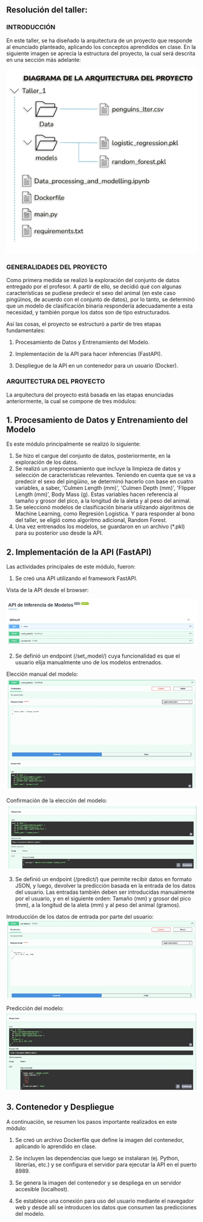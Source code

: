 ## Resolución del taller:

### INTRODUCCIÓN

En este taller, se ha diseñado la arquitectura de un proyecto que responde al enunciado planteado, aplicando los conceptos aprendidos en clase. En la siguiente imagen se aprecia la estructura del proyecto, la cual será descrita en una sección más adelante:

![basic train flow](img/01_arquitectura.png)

### GENERALIDADES DEL PROYECTO

Como primera medida se realizó la exploración del conjunto de datos entregado por el profesor. A partir de ello, se decidió qué con algunas características se pudiese predecir el sexo del animal (en este caso pingüinos, de acuerdo con el conjunto de datos), por lo tanto, se determinó que un modelo de clasificación binaria respondería adecuadamente a esta necesidad, y también porque los datos son de tipo estructurados.

Así las cosas, el proyecto se estructuró a partir de tres etapas fundamentales:

1. Procesamiento de Datos y Entrenamiento del Modelo.

2. Implementación de la API para hacer inferencias (FastAPI).

3. Despliegue de la API en un contenedor para un usuario (Docker).

### ARQUITECTURA DEL PROYECTO

La arquitectura del proyecto está basada en las etapas enunciadas anteriormente, la cual se compone de tres módulos:

## 1. Procesamiento de Datos y Entrenamiento del Modelo

Es este módulo principalmente se realizó lo siguiente:

1. Se hizo el cargue del conjunto de datos, posteriormente, en la exploración de los datos.
2. Se realizó un preprocesamiento que incluye la limpieza de datos y selección de características relevantes. Teniendo en cuenta que se va a predecir el sexo del pingüino, se determinó hacerlo con base en cuatro variables, a saber, 'Culmen Length (mm)', 'Culmen Depth (mm)', 'Flipper Length (mm)', Body Mass (g). Estas variables hacen referencia al tamaño y grosor del pico, a la longitud de la aleta y al peso del animal.
3. Se seleccionó modelos de clasificación binaria utilizando algoritmos de Machine Learning, como Regresión Logística. Y para responder al bono del taller, se eligió como algoritmo adicional, Random Forest.
4. Una vez entrenados los modelos, se guardaron en un archivo (*.pkl) para su posterior uso desde la API.

## 2. Implementación de la API (FastAPI)

Las actividades principales de este módulo, fueron:

1. Se creó una API utilizando el framework FastAPI.

Vista de la API desde el browser:

![basic train flow](img/02_API.png)

2. Se definió un endpoint (/set_model/) cuya funcionalidad es que el usuario elija manualmente uno de los modelos entrenados.

Elección manual del modelo:
![basic train flow](img/03_EleccionModelo.png)

Confirmación de la elección del modelo:
![basic train flow](img/04_ConfirmacionModelo.png)

3. Se definió un endpoint (/predict/) que permite recibir datos en formato JSON, y luego, devolver la predicción basada en la entrada de los datos del usuario. Las entradas también deben ser introducidas manualmente por el usuario, y en el siguiente orden: Tamaño (mm) y grosor del pico (mm), a la longitud de la aleta (mm) y al peso del animal (gramos).

Introducción de los datos de entrada por parte del usuario:
![basic train flow](img/05_DatosEntrada.png)

Predicción del modelo:
![basic train flow](img/06_PrediccionModelo.png)


## 3. Contenedor y Despliegue

A continuación, se resumen los pasos importante realizados en este módulo:

1. Se creó un archivo Dockerfile que define la imagen del contenedor, aplicando lo aprendido en clase.

2. Se incluyen las dependencias que luego se instalaran (ej. Python, librerías, etc.) y se configura el servidor para ejecutar la API en el puerto 8989.

3. Se genera la imagen del contenedor y se despliega en un servidor accesible (localhost).

4. Se establece una conexión para uso del usuario mediante el navegador web y desde allí se introducen los datos que consumen las predicciones del modelo.
